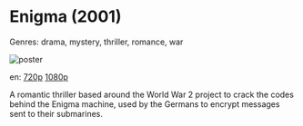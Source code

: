# Enigma (2001)

Genres: drama, mystery, thriller, romance, war

![poster](http://image.tmdb.org/t/p/w500/xBRgHFHnCqhfpq4w63XqbjdMdB2.jpg)

en:
  [720p](magnet:?xt=urn:btih:F5DC95F857B531D7C6111503660CC5B2DD8D5AA8&tr=udp://glotorrents.pw:6969/announce&tr=udp://tracker.opentrackr.org:1337/announce&tr=udp://torrent.gresille.org:80/announce&tr=udp://tracker.openbittorrent.com:80&tr=udp://tracker.coppersurfer.tk:6969&tr=udp://tracker.leechers-paradise.org:6969&tr=udp://p4p.arenabg.ch:1337&tr=udp://tracker.internetwarriors.net:1337)
  [1080p](magnet:?xt=urn:btih:E374A9E9ECB595C37FA680C35178AFC43A9C959D&tr=udp://glotorrents.pw:6969/announce&tr=udp://tracker.opentrackr.org:1337/announce&tr=udp://torrent.gresille.org:80/announce&tr=udp://tracker.openbittorrent.com:80&tr=udp://tracker.coppersurfer.tk:6969&tr=udp://tracker.leechers-paradise.org:6969&tr=udp://p4p.arenabg.ch:1337&tr=udp://tracker.internetwarriors.net:1337)
  


A romantic thriller based around the World War 2 project to crack the codes behind the Enigma machine, used by the Germans to encrypt messages sent to their submarines.